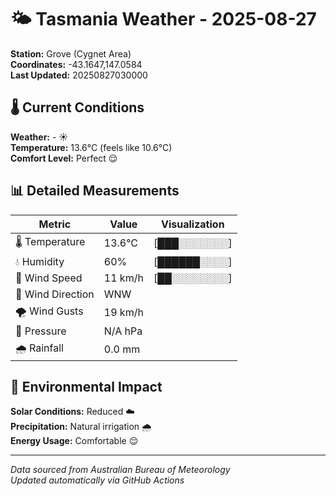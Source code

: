 # 🌤️ Tasmania Weather - 2025-08-27

**Station:** Grove (Cygnet Area)  
**Coordinates:** -43.1647,147.0584  
**Last Updated:** 20250827030000

## 🌡️ Current Conditions

**Weather:** - ☀️  
**Temperature:** 13.6°C (feels like 10.6°C)  
**Comfort Level:** Perfect 😌

## 📊 Detailed Measurements

| Metric | Value | Visualization |
|--------|-------|---------------|
| 🌡️ Temperature | 13.6°C | [███░░░░░░░] |
| 💧 Humidity | 60% | [██████░░░░] |
| 💨 Wind Speed | 11 km/h | [██░░░░░░░░] |
| 🧭 Wind Direction | WNW | |
| 🌪️ Wind Gusts | 19 km/h | |
| 🔽 Pressure | N/A hPa | |
| 🌧️ Rainfall | 0.0 mm | |

## 🌱 Environmental Impact

**Solar Conditions:** Reduced ☁️  
**Precipitation:** Natural irrigation 🌧️  
**Energy Usage:** Comfortable 😌

---
*Data sourced from Australian Bureau of Meteorology*  
*Updated automatically via GitHub Actions*

